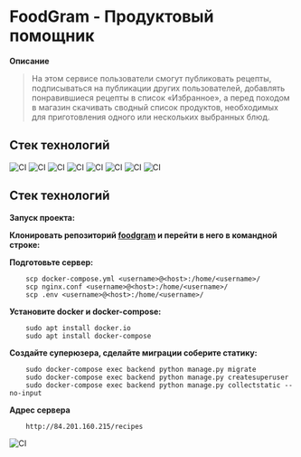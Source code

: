 # FoodGram - Продуктовый помощник

**Описание**
> На этом сервисе пользователи смогут публиковать рецепты, подписываться на публикации других пользователей, добавлять понравившиеся рецепты в список «Избранное», а перед походом в магазин скачивать сводный список продуктов, необходимых для приготовления одного или нескольких выбранных блюд.
## **Стек технологий**
![CI](https://img.shields.io/badge/Django%20Rest%20Framework-3.12.4-success)
![CI](https://img.shields.io/badge/Django-3.2.13-green)
![CI](https://img.shields.io/badge/Requests-2.26.0-yellow)
![CI](https://img.shields.io/badge/Python-v3.8-blue)
![CI](https://img.shields.io/badge/-Djoser-yellowgreen)
![CI](https://img.shields.io/badge/-Nginx-blueviolet)
![CI](https://img.shields.io/badge/-Docker-blueviolet)
![CI](https://img.shields.io/badge/-Linux-red)
## **Стек технологий**
**Запуск проекта:**

**Клонировать репозиторий [foodgram](https://github.com/Aleksandr-Meshkov/foodgram-project-react) и перейти в него в командной строке:**

**Подготовьте сервер:**

```
    scp docker-compose.yml <username>@<host>:/home/<username>/
    scp nginx.conf <username>@<host>:/home/<username>/
    scp .env <username>@<host>:/home/<username>/
```
**Установите docker и docker-compose:**
```
    sudo apt install docker.io 
    sudo apt install docker-compose
```
**Создайте суперюзера, сделайте миграции соберите статику:**
```
    sudo docker-compose exec backend python manage.py migrate
    sudo docker-compose exec backend python manage.py createsuperuser
    sudo docker-compose exec backend python manage.py collectstatic --no-input
```

**Адрес сервера**
```
    http://84.201.160.215/recipes
```

![CI](https://github.com/Aleksandr-Meshkov/foodgram-project-react/actions/workflows/main.yml/badge.svg)
